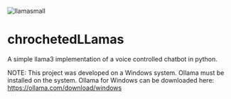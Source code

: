 ![llamasmall](https://github.com/tomreising/chrochetedLLamas/assets/56168546/1b33ec3a-fa6f-4424-b42a-02dad4e261f5)

# chrochetedLLamas
A simple llama3 implementation of a voice controlled chatbot in python.  

NOTE: This project was developed on a Windows system. Ollama must be installed on the system.
Ollama for Windows can be downloaded here: https://ollama.com/download/windows

